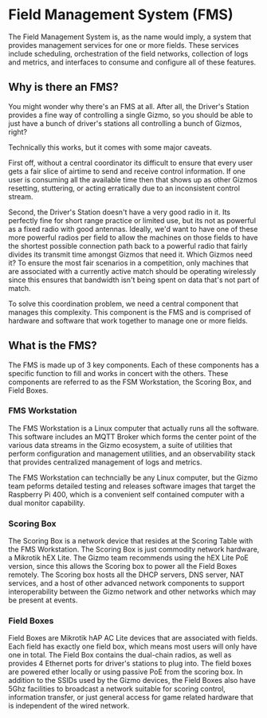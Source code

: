 # Field Management System (FMS)

The Field Management System is, as the name would imply, a system that
provides management services for one or more fields.  These services
include scheduling, orchestration of the field networks, collection of
logs and metrics, and interfaces to consume and configure all of these
features.

## Why is there an FMS?

You might wonder why there's an FMS at all.  After all, the Driver's
Station provides a fine way of controlling a single Gizmo, so you
should be able to just have a bunch of driver's stations all
controlling a bunch of Gizmos, right?

Technically this works, but it comes with some major caveats.

First off, without a central coordinator its difficult to ensure that
every user gets a fair slice of airtime to send and receive control
information.  If one user is consuming all the available time then
that shows up as other Gizmos resetting, stuttering, or acting
erratically due to an inconsistent control stream.

Second, the Driver's Station doesn't have a very good radio in it.
Its perfectly fine for short range practice or limited use, but its
not as powerful as a fixed radio with good antennas.  Ideally, we'd
want to have one of these more powerful radios per field to allow the
machines on those fields to have the shortest possible connection path
back to a powerful radio that fairly divides its transmit time amongst
Gizmos that need it.  Which Gizmos need it?  To ensure the most fair
scenarios in a competition, only machines that are associated with a
currently active match should be operating wirelessly since this
ensures that bandwidth isn't being spent on data that's not part of
match.

To solve this coordination problem, we need a central component that
manages this complexity.  This component is the FMS and is comprised
of hardware and software that work together to manage one or more
fields.

## What is the FMS?

The FMS is made up of 3 key components.  Each of these components has
a specific function to fill and works in concert with the others.
These components are referred to as the FSM Workstation, the Scoring
Box, and Field Boxes.

### FMS Workstation

The FMS Workstation is a Linux computer that actually runs all the
software.  This software includes an MQTT Broker which forms the
center point of the various data streams in the Gizmo ecosystem, a
suite of utilities that perform configuration and management
utilities, and an observability stack that provides centralized
management of logs and metrics.

The FMS Workstation can techncially be any Linux computer, but the
Gizmo team peforms detailed testing and releases software images that
target the Raspberry Pi 400, which is a convenient self contained
computer with a dual monitor capability.

### Scoring Box

The Scoring Box is a network device that resides at the Scoring Table
with the FMS Workstation.  The Scoring Box is just commodity network
hardware, a Mikrotik hEX Lite.  The Gizmo team recommends using the
hEX Lite PoE version, since this allows the Scoring box to power all
the Field Boxes remotely.  The Scoring box hosts all the DHCP servers,
DNS server, NAT services, and a host of other advanced network
components to support interoperability between the Gizmo network and
other networks which may be present at events.

### Field Boxes

Field Boxes are Mikrotik hAP AC Lite devices that are associated with
fields.  Each field has exactly one field box, which means most users
will only have one in total.  The Field Box contains the dual-chain
radios, as well as provides 4 Ethernet ports for driver's stations to
plug into.  The field boxes are powered ether locally or using passive
PoE from the scoring box.  In addition to the SSIDs used by the Gizmo
devices, the Field Boxes also have 5Ghz facilities to broadcast a
network suitable for scoring control, information transfer, or just
general access for game related hardware that is independent of the
wired network.
